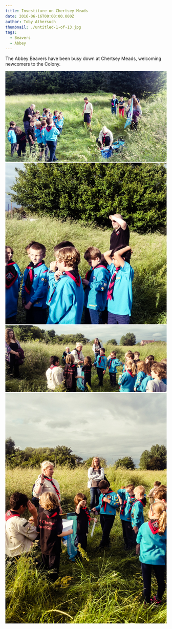 ```yaml
---
title: Investiture on Chertsey Meads
date: 2016-06-16T00:00:00.000Z
author: Toby Athersuch
thumbnail: ./untitled-1-of-13.jpg
tags:
  - Beavers
  - Abbey
---
```


The Abbey Beavers have been busy down at Chertsey Meads, welcoming newcomers to the Colony.

![Investiture on Chertsey Meads](./untitled-1-of-13.jpg)
![Investiture on Chertsey Meads](./untitled-3-of-13.jpg)
![Investiture on Chertsey Meads](./untitled-4-of-13.jpg)
![Investiture on Chertsey Meads](./untitled-5-of-13.jpg)
